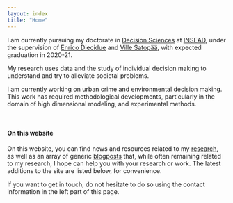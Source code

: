 ```yaml
---
layout: index
title: "Home"
---
```


I am currently pursuing my doctorate in [Decision Sciences](https://www.insead.edu/faculty-research/academic-areas/decision-sciences) at [INSEAD](https://www.insead.edu/), under the supervision of [Enrico Diecidue](https://faculty.insead.edu/enrico-diecidue/home) and [Ville Satopää](https://faculty.insead.edu/ville-satopaa/home), with expected graduation in 2020-21.

My research uses data and the study of individual decision making to understand and try to alleviate societal problems.
<!-- My research encompasses both the decision and the data analysis facets that compose decision sciences. -->
I am currently working on urban crime and environmental decision making.
This work has required methodological developments, particularly in the domain of high dimensional modeling, and experimental methods.

<br>

#### On this website

On this website, you can find news and resources related to my [research](/research), as well as an array of generic [blogposts](/posts) that, while often remaining related to my research, I hope can help you with your research or work. The latest additions to the site are listed below, for convenience.

If you want to get in touch, do not hesitate to do so using the contact information in the left part of this page.
